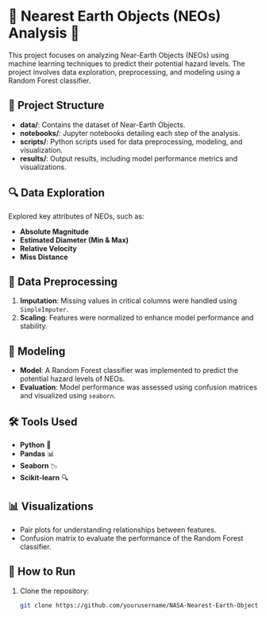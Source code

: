   # 🚀 Nearest Earth Objects (NEOs) Analysis 🌌

This project focuses on analyzing Near-Earth Objects (NEOs) using machine learning techniques to predict their potential hazard levels. The project involves data exploration, preprocessing, and modeling using a Random Forest classifier.

## 📁 Project Structure

- **data/**: Contains the dataset of Near-Earth Objects.
- **notebooks/**: Jupyter notebooks detailing each step of the analysis.
- **scripts/**: Python scripts used for data preprocessing, modeling, and visualization.
- **results/**: Output results, including model performance metrics and visualizations. 
   
## 🔍 Data Exploration 

Explored key attributes of NEOs, such as:
- **Absolute Magnitude**
- **Estimated Diameter (Min & Max)**
- **Relative Velocity**
- **Miss Distance**

## 🔧 Data Preprocessing

1. **Imputation**: Missing values in critical columns were handled using `SimpleImputer`.
2. **Scaling**: Features were normalized to enhance model performance and stability.

## 🌳 Modeling

- **Model**: A Random Forest classifier was implemented to predict the potential hazard levels of NEOs.
- **Evaluation**: Model performance was assessed using confusion matrices and visualized using `seaborn`.

## 🛠️ Tools Used

- **Python** 🐍
- **Pandas** 📊
- **Seaborn** 📉
- **Scikit-learn** 🔍

## 📊 Visualizations

- Pair plots for understanding relationships between features.
- Confusion matrix to evaluate the performance of the Random Forest classifier.

## 🚀 How to Run

1. Clone the repository:
   ```bash
   git clone https://github.com/yourusername/NASA-Nearest-Earth-Objects-Analysis.git
